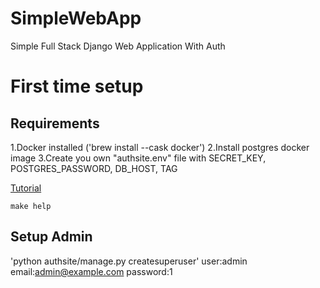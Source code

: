 # SimpleWebApp
Simple Full Stack Django Web Application With Auth

# First time setup
## Requirements
1.Docker installed ('brew install --cask docker')
2.Install postgres docker image
3.Create you own "authsite.env" file with SECRET_KEY, POSTGRES_PASSWORD, DB_HOST, TAG

[Tutorial](https://developer.mozilla.org/en-US/docs/Learn/Server-side/Django/Introduction)
```
make help
```

## Setup Admin
'python authsite/manage.py createsuperuser'
user:admin
email:admin@example.com
password:1

